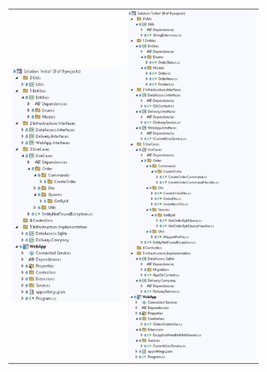 <table>
<tr>
<td>

<img src="Solution_crop.jpg" alt="Startup solution collapsed">

</td>
<td>

<img src="Solution.jpg" alt="Startup solution">

</td>
</table>